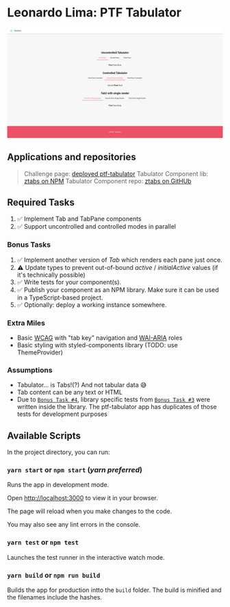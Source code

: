
# Leonardo Lima: PTF Tabulator

  
![Expected screen output](https://github.com/zeonardo/ptf-tabulator/blob/master/src/assets/tabulator.png)


## Applications and repositories

> Challenge page: [deployed ptf-tabulator](https://zeonardo.github.io/ptf-tabulator)
> Tabulator Component lib: [ztabs on NPM](https://www.npmjs.com/package/ztabs)
> Tabulator Component repo: [ztabs on GitHUb](https://github.com/zeonardo/ztabs)

  

## Required Tasks
  
1. ✅ Implement Tab and TabPane components
2. ✅ Support uncontrolled and controlled modes in parallel

### Bonus Tasks

1. ✅ Implement another version of *Tab* which renders each pane just once.
2. ⚠️ Update types to prevent out-of-bound *active* / *initialActive* values (if it's technically possible)
3. ✅ Write tests for your component(s).
4. ✅ Publish your component as an NPM library. Make sure it can be used in a TypeScript-based project.
5. ✅ Optionally: deploy a working instance somewhere.


### Extra Miles

- Basic [WCAG](https://www.w3.org/WAI/standards-guidelines/wcag/) with "tab key" navigation and [WAI-ARIA](https://developer.mozilla.org/en-US/docs/Web/Accessibility/ARIA/Roles) roles
- Basic styling with styled-components library (TODO: use ThemeProvider)


### Assumptions

- Tabulator... is Tabs!(?) And not tabular data 😅
- Tab content can be any text or HTML
- Due to [`Bonus Task #4`](#bonus-tasks), library specific tests from [`Bonus Task #3`](#bonus-tasks) were written inside the library. The ptf-tabulator app has duplicates of those tests for development purposes

###

## Available Scripts


In the project directory, you can run:

  

### `yarn start` or `npm start` (*yarn preferred*)

  

Runs the app in development mode.

Open [http://localhost:3000](http://localhost:3000) to view it in your browser.

The page will reload when you make changes to the code.

You may also see any lint errors in the console.

 

### `yarn test` or `npm test`

Launches the test runner in the interactive watch mode.

  

### `yarn build` or `npm run build`

Builds the app for production intto the `build` folder.
The build is minified and the filenames include the hashes.

